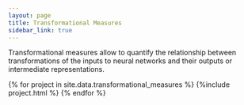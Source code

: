 ```yaml
---
layout: page
title: Transformational Measures
sidebar_link: true
---
```


Transformational measures allow to quantify the relationship between transformations of the inputs to neural networks and their outputs or intermediate representations. 

{% for project in site.data.transformational_measures %}
  {%include  project.html %}
{% endfor %}
